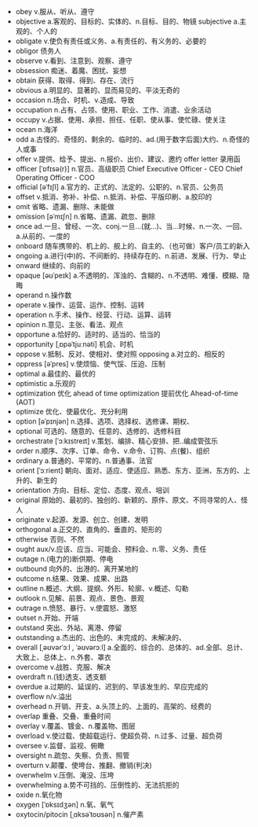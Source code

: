 - obey v.服从、听从、遵守
- objective a.客观的、目标的、实体的、n.目标、目的、物镜     subjective a.主观的、个人的
- obligate v.使负有责任或义务、a.有责任的、有义务的、必要的
- obligor 债务人
- observe v.看到、注意到、观察、遵守
- obsession 痴迷、着魔、困扰、妄想
- obtain 获得、取得、得到、存在、流行
- obvious a.明显的、显著的、显而易见的、平淡无奇的
- occasion n.场合、时机、v.造成、导致
- occupation n.占有、占领、使用、职业、工作、消遣、业余活动
- occupy v.占据、使用、承担、担任、任职、使从事、使忙碌、使关注
- ocean n.海洋
- odd a.古怪的、奇怪的、剩余的、临时的、ad.(用于数字后面)大约、n.奇怪的人或事
- offer v.提供、给予、提出、n.报价、出价、建议、邀约 offer letter 录用函
- officer [ˈɒfɪsə(r)] n.官员、高级职员 Chief Executive Officer - CEO  Chief Operating Officer - COO
- official [əˈfɪʃl] a.官方的、正式的、法定的、公职的、n.官员、公务员
- offset v.抵消、弥补、补偿、n.抵消、补偿、平版印刷、a.胶印的
- omit 省略、遗漏、删除、未能做
- omission [əˈmɪʃn] n.省略、遗漏、疏忽、删除
- once ad.一旦、曾经、一次、conj.一旦...(就...)、当...时候、n.一次、一回、a.从前的、一度的
- onboard 随车携带的、机上的、舰上的、自主的、（也可做）客户/员工的新入
- ongoing a.进行(中)的、不间断的、持续存在的、n.前进、发展、行为、举止
- onward 继续的、向前的
- opaque [əʊˈpeɪk] a.不透明的、浑浊的、含糊的、n.不透明、难懂、模糊、隐晦
- operand n.操作数
- operate v.操作、运营、运作、控制、运转
- operation n.手术、操作、经营、行动、运算、运转
- opinion n.意见、主张、看法、观点
- opportune a.恰好的、适时的、适当的、恰当的
- opportunity [ˌɒpəˈtjuːnəti] 机会、时机
- oppose v.抵制、反对、使相对、使对照  opposing a.对立的、相反的
- oppress [əˈpres] v.使烦恼、使气馁、压迫、压制
- optimal a.最佳的、最优的
- optimistic a.乐观的
- optimization 优化    ahead of time optimization 提前优化    Ahead-of-time (AOT)
- optimize 优化、使最优化、充分利用
- option [əˈpɪnjən] n.选择、选项、选择权、选修课、期权、
- optional 可选的、随意的、任意的、选修的、选修科目
- orchestrate [ˈɔːkɪstreɪt] v.策划、编排、精心安排、把..编成管弦乐
- order n.顺序、次序、订单、命令、v.命令、订购、点(餐)、组织
- ordinary a.普通的、平常的、n.普通事、法官
- orient [ˈɔːrient] 朝向、面对、适应、使适应、熟悉、东方、亚洲、东方的、上升的、新生的
- orientation 方向、目标、定位、态度、观点、培训
- original 原始的、最初的、独创的、新颖的、原件、原文、不同寻常的人、怪人
- originate v.起源、发源、创立、创建、发明
- orthogonal a.正交的、直角的、垂直的、矩形的
- otherwise 否则、不然
- ought aux/v.应该、应当、可能会、预料会、n.零、义务、责任
- outage n.(电力的)断供期、停电
- outbound 向外的、出港的、离开某地的
- outcome n.结果、效果、成果、出路
- outline n.概述、大纲、提纲、外形、轮廓、v.概述、勾勒
- outlook n.见解、前景、观点、景色、景观
- outrage n.愤怒、暴行、v.使震怒、激怒
- outset n.开始、开端
- outstand 突出、外站、离港、停留
- outstanding a.杰出的、出色的、未完成的、未解决的、
- overall [ˌəʊvərˈɔːl , ˈəʊvərɔːl] a.全面的、综合的、总体的、ad.全部、总计、大致上、总体上、n.外套、罩衣
- overcome v.战胜、克服、解决
- overdraft n.(钱)透支、透支额
- overdue a.过期的、延误的、迟到的、早该发生的、早应完成的
- overflow n/v.溢出
- overhead n.开销、开支、a.头顶上的、上面的、高架的、经费的
- overlap 重叠、交叠、重叠时间
- overlay v.覆盖、镀金、n.覆盖物、图层
- overload v.使过载、使超载运行、使超负荷、n.过多、过量、超负荷
- oversee v.监督、监视、俯瞰
- oversight n.疏忽、失察、负责、照管
- overturn v.颠覆、使垮台、推翻、撤销(判决)
- overwhelm v.压倒、淹没、压垮
- overwhelming a.势不可挡的、压倒性的、无法抗拒的
- oxide n.氧化物
- oxygen [ˈɒksɪdʒən] n.氧、氧气
- oxytocin/pitocin [ˌɑksəˈtoʊsən] n.催产素